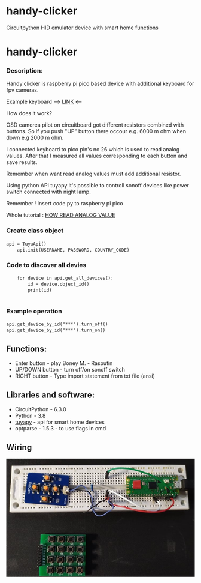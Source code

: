 # handy-clicker
Circuitpython HID emulator device with smart home functions
# handy-clicker

### Description:

Handy clicker is raspberry pi pico based device with additional keyboard for fpv cameras.

Example keyboard --> [LINK] <--

How does it work?

OSD camerea pilot on circuitboard got different resistors combined with buttons.
So if you push "UP" button there occour e.g. 6000 m ohm when down e.g 2000 m ohm.

I connected keyboard to pico pin's no 26 which is used to read analog values.
After that I measured all values corresponding to each button and save results.

Remember when want read analog values must add additional resistor.

Using python API tuyapy it's possible to controll sonoff devices like power switch connected with night lamp.

Remember !
Insert code.py to raspberry pi pico

Whole tutorial : [HOW READ ANALOG VALUE] 

### Create class object
```
api = TuyaApi()
    api.init(USERNAME, PASSWORD, COUNTRY_CODE)
```
### Code to discover all devies
```
    for device in api.get_all_devices():
        id = device.object_id()
        print(id)        
                
```

### Example operation
```
api.get_device_by_id("***").turn_off()
api.get_device_by_id("***").turn_on()
```



## Functions:
* Enter button - play Boney M. - Rasputin
* UP/DOWN button - turn off/on sonoff switch
* RIGHT button - Type import statement from txt file (ansi) 

## Libraries and software:
- CircuitPython - 6.3.0
- Python - 3.8
- [tuyapy] - api for smart home devices
- optparse - 1.5.3 - to use flags in cmd 


## Wiring
![Alt text](/handy-clicker/connection_photo.jpg?raw=true)




[LINK]: <https://www.amazon.com/RunCam-Key-Board-FPV-Camera/dp/B0874GPT4W>
[HOW READ ANALOG VALUE]: <https://learn.adafruit.com/getting-started-with-raspberry-pi-pico-circuitpython/potentiometer-and-pwm-led>
[tuyapy]: <https://pypi.org/project/tuyapy/>

